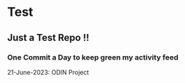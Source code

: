 # Test
## Just a Test Repo !!
### One Commit a Day to keep green my activity feed 

21-June-2023: ODIN Project 


